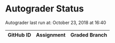 # Autograder Status
Autograder last run at: October 23, 2018 at 16:40

| GitHub ID | Assignment | Graded Branch |
|-----------|------------|---------------|
